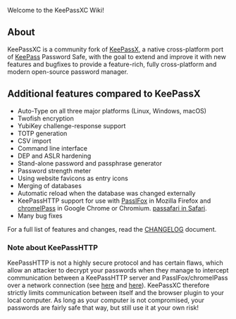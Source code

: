 Welcome to the KeePassXC Wiki!

## About
KeePassXC is a community fork of [KeePassX](https://www.keepassx.org/), a native cross-platform port of [KeePass](http://keepass.info/) Password Safe, with the goal to extend and improve it with new features and bugfixes to provide a feature-rich, fully cross-platform and modern open-source password manager.

## Additional features compared to KeePassX
- Auto-Type on all three major platforms (Linux, Windows, macOS)
- Twofish encryption
- YubiKey challenge-response support
- TOTP generation
- CSV import
- Command line interface
- DEP and ASLR hardening
- Stand-alone password and passphrase generator
- Password strength meter
- Using website favicons as entry icons
- Merging of databases
- Automatic reload when the database was changed externally
- KeePassHTTP support for use with [PassIFox](https://addons.mozilla.org/en-us/firefox/addon/passifox/) in Mozilla Firefox and [chromeIPass](https://chrome.google.com/webstore/detail/chromeipass/ompiailgknfdndiefoaoiligalphfdae) in Google Chrome or Chromium. [passafari in Safari](https://github.com/mmichaa/passafari.safariextension/).
- Many bug fixes

For a full list of features and changes, read the [CHANGELOG](https://github.com/keepassxreboot/keepassxc/blob/master/CHANGELOG) document.

### Note about KeePassHTTP
KeePassHTTP is not a highly secure protocol and has certain flaws, which allow an attacker to decrypt your passwords when they manage to intercept communication between a KeePassHTTP server and PassIFox/chromeIPass over a network connection (see [here](https://github.com/pfn/keepasshttp/issues/258) and [here](https://github.com/keepassxreboot/keepassxc/issues/147)). KeePassXC therefore strictly limits communication between itself and the browser plugin to your local computer. As long as your computer is not compromised, your passwords are fairly safe that way, but still use it at your own risk!